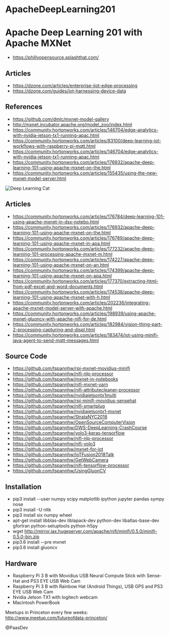 # ApacheDeepLearning201
# Apache Deep Learning 201 with Apache MXNet

* https://phillyopensource.splashthat.com/



## Articles

* https://dzone.com/articles/enterprise-iiot-edge-processing
* https://dzone.com/guides/iot-harnessing-device-data


## References

* https://github.com/dmlc/mxnet-model-gallery 
* http://mxnet.incubator.apache.org/model_zoo/index.html  
* https://community.hortonworks.com/articles/146704/edge-analytics-with-nvidia-jetson-tx1-running-apac.html 
* https://community.hortonworks.com/articles/83100/deep-learning-iot-workflows-with-raspberry-pi-mqtt.html 
* https://community.hortonworks.com/articles/146704/edge-analytics-with-nvidia-jetson-tx1-running-apac.html 
* https://community.hortonworks.com/articles/176932/apache-deep-learning-101-using-apache-mxnet-on-the.html 
* https://community.hortonworks.com/articles/155435/using-the-new-mxnet-model-server.html 



![Deep Learning Cat](cat.gif)

## Articles

* https://community.hortonworks.com/articles/176784/deep-learning-101-using-apache-mxnet-in-dsx-notebo.html
* https://community.hortonworks.com/articles/176932/apache-deep-learning-101-using-apache-mxnet-on-the.html
* https://community.hortonworks.com/articles/176789/apache-deep-learning-101-using-apache-mxnet-in-apa.html
* https://community.hortonworks.com/articles/177232/apache-deep-learning-101-processing-apache-mxnet-m.html
* https://community.hortonworks.com/articles/174227/apache-deep-learning-101-using-apache-mxnet-on-an.html
* https://community.hortonworks.com/articles/174399/apache-deep-learning-101-using-apache-mxnet-on-apa.html
* https://community.hortonworks.com/articles/177370/extracting-html-from-pdf-excel-and-word-documents.html
* https://community.hortonworks.com/articles/174538/apache-deep-learning-101-using-apache-mxnet-with-h.html
* https://community.hortonworks.com/articles/202236/integrating-apache-mxnet-model-server-with-apache.html
* https://community.hortonworks.com/articles/198939/using-apache-mxnet-gluoncv-with-apache-nifi-for-de.html
* https://community.hortonworks.com/articles/182984/vision-thing-part-2-processing-capturing-and-displ.html
* https://community.hortonworks.com/articles/183474/iot-using-minifi-java-agent-to-send-mqtt-messages.html



## Source Code

* https://github.com/tspannhw/rpi-mxnet-movidius-minifi
* https://github.com/tspannhw/nifi-nlp-processor
* https://github.com/tspannhw/mxnet-in-notebooks
* https://github.com/tspannhw/nifi-mxnet-yarn
* https://github.com/tspannhw/nifi-attributecleaner-processor
* https://github.com/tspannhw/nvidiajetsontx1multi
* https://github.com/tspannhw/rpi-minifi-movidius-sensehat
* https://github.com/tspannhw/nifi-smartplug
* https://github.com/tspannhw/nvidiajetsontx1-mxnet
* https://github.com/tspannhw/StrataNYC2018
* https://github.com/tspannhw/OpenSourceComputerVision
* https://github.com/tspannhw/DWS-DeepLearning-CrashCourse
* https://github.com/tspannhw/yolo3-keras-tensorflow
* https://github.com/tspannhw/nifi-nlp-processor
* https://github.com/tspannhw/nifi-yolo3
* https://github.com/tspannhw/mxnet-for-iot
* https://github.com/tspannhw/IoTFusion2018Talk
* https://github.com/tspannhw/GetWebCamera
* https://github.com/tspannhw/nifi-tensorflow-processor
* https://github.com/tspannhw/UsingGluonCV

## Installation

* pip3 install --user numpy scipy matplotlib ipython jupyter pandas sympy nose
* pip3 install -U nltk
* pip3 install six numpy wheel
* apt-get install libblas-dev liblapack-dev python-dev libatlas-base-dev gfortran python-setuptools python-h5py
* wget http://mirror.jax.hugeserver.com/apache/nifi/minifi/0.5.0/minifi-0.5.0-bin.zip
* pip3.6 install --pre mxnet 
* pip3.6 install gluoncv

## Hardware

* Raspberry Pi 3 B with Movidius USB Neural Compute Stick with Sense-Hat and PS3 EYE USB Web Cam
* Raspberry Pi 3 B with Rainbow Hat (Android Things), USB GPS and PS3 EYE USB Web Cam
* Nvidia Jetson TX1 with logitech webcam
* Macintosh PowerBook 

Meetups in Princeton every few weeks:   http://www.meetup.com/futureofdata-princeton/

@PaasDev

